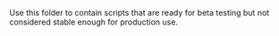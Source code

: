 Use this folder to contain scripts that are ready for beta testing but not considered stable enough for production use.
